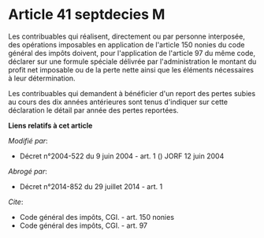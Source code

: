 # Article 41 septdecies M

Les contribuables qui réalisent, directement ou par personne interposée, des opérations imposables en application de
l'article 150 nonies du code général des impôts doivent, pour l'application de l'article 97 du même code, déclarer sur une
formule spéciale délivrée par l'administration le montant du profit net imposable ou de la perte nette ainsi que les éléments
nécessaires à leur détermination. 

Les contribuables qui demandent à bénéficier d'un report des pertes subies au cours des dix années antérieures sont tenus
d'indiquer sur cette déclaration le détail par année des pertes reportées.

**Liens relatifs à cet article**

_Modifié par_:

  - Décret n°2004-522 du 9 juin 2004 - art. 1 () JORF 12 juin 2004

_Abrogé par_:

  - Décret n°2014-852 du 29 juillet 2014 - art. 1

_Cite_:

  - Code général des impôts, CGI. - art. 150 nonies
  - Code général des impôts, CGI. - art. 97
